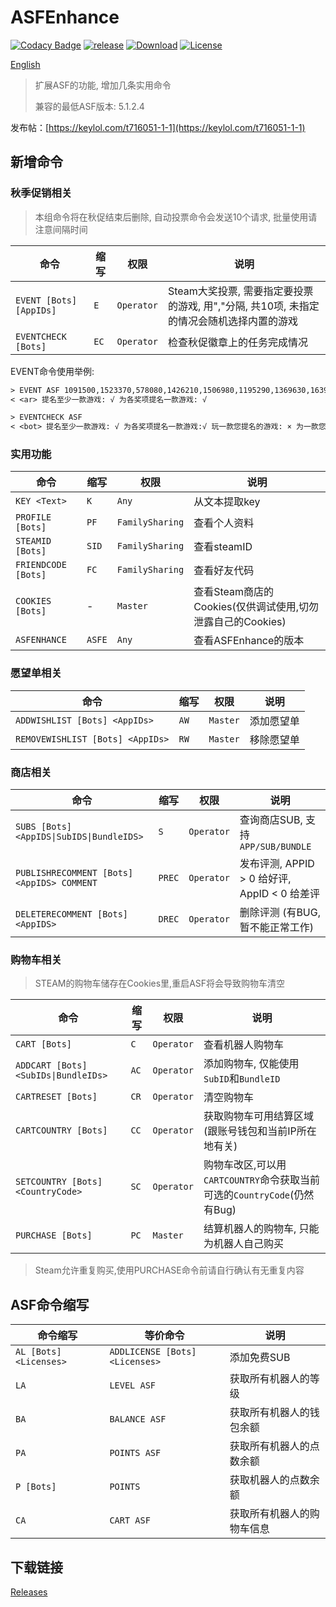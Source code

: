 # ASFEnhance

[![Codacy Badge][codacy_b]][Codacy] [![release][release_b]][Release] [![Download][download_b]][Release] [![License][license_b]][License]

[English](README.md)

> 扩展ASF的功能, 增加几条实用命令
>
> 兼容的最低ASF版本: 5.1.2.4

发布帖：[https://keylol.com/t716051-1-1](https://keylol.com/t716051-1-1)

## 新增命令

### 秋季促销相关

> 本组命令将在秋促结束后删除, 自动投票命令会发送10个请求, 批量使用请注意间隔时间

| 命令                    | 缩写 | 权限       | 说明                                                                                     |
| ----------------------- | ---- | ---------- | ---------------------------------------------------------------------------------------- |
| `EVENT [Bots] [AppIDs]` | `E`  | `Operator` | Steam大奖投票, 需要指定要投票的游戏, 用","分隔, 共10项, 未指定的情况会随机选择内置的游戏 |
| `EVENTCHECK [Bots]`     | `EC` | `Operator` | 检查秋促徽章上的任务完成情况                                                             |

EVENT命令使用举例:

```txt
> EVENT ASF 1091500,1523370,578080,1426210,1506980,1195290,1369630,1639930,1111460,1366540
< <ar> 提名至少一款游戏: √ 为各奖项提名一款游戏: √

> EVENTCHECK ASF
< <bot> 提名至少一款游戏: √ 为各奖项提名一款游戏:√ 玩一款您提名的游戏: × 为一款您提名的游戏新发表或更新评测: ×
```

### 实用功能

| 命令                | 缩写   | 权限            | 说明                                                       |
| ------------------- | ------ | --------------- | ---------------------------------------------------------- |
| `KEY <Text>`        | `K`    | `Any`           | 从文本提取key                                              |
| `PROFILE [Bots]`    | `PF`   | `FamilySharing` | 查看个人资料                                               |
| `STEAMID [Bots]`    | `SID`  | `FamilySharing` | 查看steamID                                                |
| `FRIENDCODE [Bots]` | `FC`   | `FamilySharing` | 查看好友代码                                               |
| `COOKIES [Bots]`    | -      | `Master`        | 查看Steam商店的Cookies(仅供调试使用,切勿泄露自己的Cookies) |
| `ASFENHANCE`        | `ASFE` | `Any`           | 查看ASFEnhance的版本                                       |

### 愿望单相关

| 命令                             | 缩写 | 权限     | 说明       |
| -------------------------------- | ---- | -------- | ---------- |
| `ADDWISHLIST [Bots] <AppIDs>`    | `AW` | `Master` | 添加愿望单 |
| `REMOVEWISHLIST [Bots] <AppIDs>` | `RW` | `Master` | 移除愿望单 |

### 商店相关

| 命令                                       | 缩写   | 权限       | 说明                                         |
| ------------------------------------------ | ------ | ---------- | -------------------------------------------- |
| `SUBS [Bots] <AppIDS\|SubIDS\|BundleIDS>`  | `S`    | `Operator` | 查询商店SUB, 支持`APP/SUB/BUNDLE`            |
| `PUBLISHRECOMMENT [Bots] <AppIDS> COMMENT` | `PREC` | `Operator` | 发布评测, APPID > 0 给好评, AppID < 0 给差评 |
| `DELETERECOMMENT [Bots] <AppIDS>`          | `DREC` | `Operator` | 删除评测 (有BUG,暂不能正常工作)              |

### 购物车相关

> STEAM的购物车储存在Cookies里,重启ASF将会导致购物车清空

| 命令                                 | 缩写 | 权限       | 说明                                                                     |
| ------------------------------------ | ---- | ---------- | ------------------------------------------------------------------------ |
| `CART [Bots]`                        | `C`  | `Operator` | 查看机器人购物车                                                         |
| `ADDCART [Bots] <SubIDs\|BundleIDs>` | `AC` | `Operator` | 添加购物车, 仅能使用`SubID`和`BundleID`                                  |
| `CARTRESET [Bots]`                   | `CR` | `Operator` | 清空购物车                                                               |
| `CARTCOUNTRY [Bots]`                 | `CC` | `Operator` | 获取购物车可用结算区域(跟账号钱包和当前IP所在地有关)                     |
| `SETCOUNTRY [Bots] <CountryCode>`    | `SC` | `Operator` | 购物车改区,可以用`CARTCOUNTRY`命令获取当前可选的`CountryCode`(仍然有Bug) |
| `PURCHASE [Bots]`                    | `PC` | `Master`   | 结算机器人的购物车, 只能为机器人自己购买                                 |

> Steam允许重复购买,使用PURCHASE命令前请自行确认有无重复内容

## ASF命令缩写

| 命令缩写               | 等价命令                       | 说明                       |
| ---------------------- | ------------------------------ | -------------------------- |
| `AL [Bots] <Licenses>` | `ADDLICENSE [Bots] <Licenses>` | 添加免费SUB                |
| `LA`                   | `LEVEL ASF`                    | 获取所有机器人的等级       |
| `BA`                   | `BALANCE ASF`                  | 获取所有机器人的钱包余额   |
| `PA`                   | `POINTS ASF`                   | 获取所有机器人的点数余额   |
| `P [Bots]`             | `POINTS`                       | 获取机器人的点数余额       |
| `CA`                   | `CART ASF`                     | 获取所有机器人的购物车信息 |

## 下载链接

[Releases](https://github.com/chr233/ASFEnhance/releases)

[codacy_b]: https://app.codacy.com/project/badge/Grade/3d174e792fd4412bb6b34a77d67e5dea
[codacy]: https://www.codacy.com/gh/chr233/ASFEnhance/dashboard
[download_b]: https://img.shields.io/github/downloads/chr233/ASFEnhance/total
[release]: https://github.com/chr233/ASFEnhance/releases
[release_b]: https://img.shields.io/github/v/release/chr233/ASFEnhance
[license]: https://github.com/chr233/ASFEnhance/blob/master/license
[license_b]: https://img.shields.io/github/license/chr233/ASFEnhance
